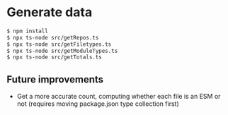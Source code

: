 # Generate data

```sh
$ npm install
$ npx ts-node src/getRepos.ts
$ npx ts-node src/getFiletypes.ts
$ npx ts-node src/getModuleTypes.ts
$ npx ts-node src/getTotals.ts
```

## Future improvements

- Get a more accurate count, computing whether each file is an ESM or not (requires moving package.json type collection first)
